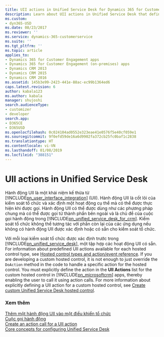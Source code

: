 ```yaml
---
title: UII actions in Unified Service Desk for Dynamics 365 for Customer Engagement apps| MicrosoftDocs
description: Learn about UII actions in Unified Service Desk that define a specific operation that can be performed when called.
ms.custom:
- dyn365-USD
ms.date: 08/23/2017
ms.reviewer: ''
ms.service: dynamics-365-customerservice
ms.suite: ''
ms.tgt_pltfrm: ''
ms.topic: article
applies_to:
- Dynamics 365 for Customer Engagement apps
- Dynamics 365 for Customer Engagement (on-premises) apps
- Dynamics CRM 2013
- Dynamics CRM 2015
- Dynamics CRM 2016
ms.assetid: 145b3e99-2423-441e-88ac-ec99b1364ed6
caps.latest.revision: 6
author: kabala123
ms.author: kabala
manager: shujoshi
search.audienceType:
- customizer
- developer
search.app:
- D365CE
- D365USD
ms.openlocfilehash: 0c024104ad0552e323eae41e0576f5e40cf059e1
ms.sourcegitcommit: 9f0efd59de16a6d9902fa372cb25fc0baf1c2838
ms.translationtype: HT
ms.contentlocale: vi-VN
ms.lasthandoff: 01/08/2019
ms.locfileid: "388151"
---
```

# <a name="uii-actions-in-unified-service-desk"></a>UII actions in Unified Service Desk
Hành động UII là một khái niệm kế thừa từ [!INCLUDE[pn_user_interface_integration](../includes/pn-user-interface-integration.md)] (UII). Hành động UII là cốt lõi của kiểm soát tổ chức và xác định một hoạt động cụ thể mà có thể được thực hiện khi được gọi. Hành động UII có thể được dùng như các phương pháp chung mà có thể được gọi từ thành phần bên ngoài và là chủ đề của cuộc gọi hành động trong [!INCLUDE[pn_unified_service_desk_for_crm](../includes/pn-unified-service-desk-for-crm.md)]. Kiểm soát tổ chức không thể tương tác với phần còn lại của các ứng dụng nếu không có hành động UII được xác định hoặc có sẵn cho kiểm soát tổ chức.  
  
 Với mỗi loại kiểm soát tổ chức được xác định trước trong [!INCLUDE[pn_unified_service_desk](../includes/pn-unified-service-desk.md)], một tập hợp các hoạt động UII có sẵn. For information about predefined UII actions available for each hosted control type, see [Hosted control types and action/event reference](../unified-service-desk/hosted-control-types-action-event-reference.md). If you are developing a custom hosted control, it is not enough to just override the `DoAction` method in the code to handle a specific action for the hosted control. You must explicitly define the action in the **UII Actions** list for the custom hosted control in [!INCLUDE[pn_microsoftcrm](../includes/pn-microsoftcrm.md)] apps, thereby enabling the user to call it using action calls. For more information about explicitly defining a UII action for a custom hosted control, see [Create custom Unified Service Desk hosted control](../unified-service-desk/walkthrough-create-custom-hosted-control-for-unified-service-desk.md).  
  
### <a name="see-also"></a>Xem thêm  
 [Thêm một hành động UII vào một điều khiển tổ chức](../unified-service-desk/add-uii-action-hosted-control.md)   
 [Cuộc gọi hành động](../unified-service-desk/action-calls.md)   
 [Create an action call for a UII action](../unified-service-desk/create-action-call-uii-action.md)   
 [Core concepts for configuring Unified Service Desk](../unified-service-desk/core-concepts-for-configuring-unified-service-desk.md)
